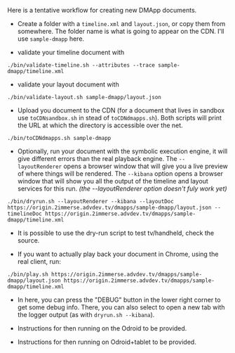 Here is a tentative workflow for creating new DMApp documents.

- Create a folder with a `timeline.xml` and `layout.json`, or copy them from somewhere.
  The folder name is what is going to appear on the CDN. I'll use `sample-dmapp` here.

- validate your timeline document with

```
./bin/validate-timeline.sh --attributes --trace sample-dmapp/timeline.xml
```

- validate your layout document with

```
./bin/validate-layout.sh sample-dmapp/layout.json
```

- Upload you document to the CDN (for a document that lives in sandbox use `toCDNsandbox.sh`
  in stead of `toCDNdmapps.sh`). Both scripts will print the URL at which the
  directory is accessible over the net.
  
```
./bin/toCDNdmapps.sh sample-dmapp
```

- Optionally, run your document with the symbolic execution engine, it will give
  different errors than the real playback engine. The `--layoutRenderer` opens a browser
  window that will give you a live preview of where things will be rendered.
  The `--kibana` option opens a browser window that will show you all the output of the timeline and
  layout services for this run. *(the --layoutRenderer option doesn't fuly work yet)*
  
```
./bin/dryrun.sh --layoutRenderer --kibana --layoutDoc https://origin.2immerse.advdev.tv/dmapps/sample-dmapp/layout.json --timelineDoc https://origin.2immerse.advdev.tv/dmapps/sample-dmapp/timeline.xml

```

- It is possible to use the dry-run script to test tv/handheld, check the source.

- If you want to actually play back your document in Chrome, using the real client, run:

```
./bin/play.sh https://origin.2immerse.advdev.tv/dmapps/sample-dmapp/layout.json https://origin.2immerse.advdev.tv/dmapps/sample-dmapp/timeline.xml
```

- In here, you can press the "DEBUG" button in the lower right corner to get some debug info. There, you can
  also select to open a new tab with the logger output (as with `dryrun.sh --kibana`). 
  
- Instructions for then running on the Odroid to be provided.

- Instructions for then running on Odroid+tablet to be provided.
